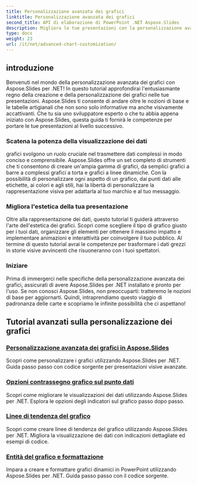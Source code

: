```yaml
---
title: Personalizzazione avanzata dei grafici
linktitle: Personalizzazione avanzata dei grafici
second_title: API di elaborazione di PowerPoint .NET Aspose.Slides
description: Migliora le tue presentazioni con la personalizzazione avanzata dei grafici utilizzando Aspose.Slides per .NET. Scopri come creare grafici visivamente straordinari e personalizzarli in base alle tue esigenze.
type: docs
weight: 23
url: /it/net/advanced-chart-customization/
---
```


## introduzione

Benvenuti nel mondo della personalizzazione avanzata dei grafici con Aspose.Slides per .NET! In questo tutorial approfondirai l'entusiasmante regno della creazione e della personalizzazione dei grafici nelle tue presentazioni. Aspose.Slides ti consente di andare oltre le nozioni di base e le tabelle artigianali che non sono solo informative ma anche visivamente accattivanti. Che tu sia uno sviluppatore esperto o che tu abbia appena iniziato con Aspose.Slides, questa guida ti fornirà le competenze per portare le tue presentazioni al livello successivo.

### Scatena la potenza della visualizzazione dei dati

grafici svolgono un ruolo cruciale nel trasmettere dati complessi in modo conciso e comprensibile. Aspose.Slides offre un set completo di strumenti che ti consentono di creare un'ampia gamma di grafici, da semplici grafici a barre a complessi grafici a torta e grafici a linee dinamiche. Con la possibilità di personalizzare ogni aspetto di un grafico, dai punti dati alle etichette, ai colori e agli stili, hai la libertà di personalizzare la rappresentazione visiva per adattarla al tuo marchio e al tuo messaggio.

### Migliora l'estetica della tua presentazione

Oltre alla rappresentazione dei dati, questo tutorial ti guiderà attraverso l'arte dell'estetica dei grafici. Scopri come scegliere il tipo di grafico giusto per i tuoi dati, organizzare gli elementi per ottenere il massimo impatto e implementare animazioni e interattività per coinvolgere il tuo pubblico. Al termine di questo tutorial avrai le competenze per trasformare i dati grezzi in storie visive avvincenti che risuoneranno con i tuoi spettatori.

### Iniziare

Prima di immergerci nelle specifiche della personalizzazione avanzata dei grafici, assicurati di avere Aspose.Slides per .NET installato e pronto per l'uso. Se non conosci Aspose.Slides, non preoccuparti: tratteremo le nozioni di base per aggiornarti. Quindi, intraprendiamo questo viaggio di padronanza delle carte e scopriamo le infinite possibilità che ci aspettano!

## Tutorial avanzati sulla personalizzazione dei grafici
### [Personalizzazione avanzata dei grafici in Aspose.Slides](./advanced-chart-customization/)
Scopri come personalizzare i grafici utilizzando Aspose.Slides per .NET. Guida passo passo con codice sorgente per presentazioni visive avanzate.
### [Opzioni contrassegno grafico sul punto dati](./chart-marker-options-on-data-point/)
Scopri come migliorare le visualizzazioni dei dati utilizzando Aspose.Slides per .NET. Esplora le opzioni degli indicatori sul grafico passo dopo passo.
### [Linee di tendenza del grafico](./chart-trend-lines/)
Scopri come creare linee di tendenza del grafico utilizzando Aspose.Slides per .NET. Migliora la visualizzazione dei dati con indicazioni dettagliate ed esempi di codice.
### [Entità del grafico e formattazione](./chart-entities/)
Impara a creare e formattare grafici dinamici in PowerPoint utilizzando Aspose.Slides per .NET. Guida passo passo con il codice sorgente.